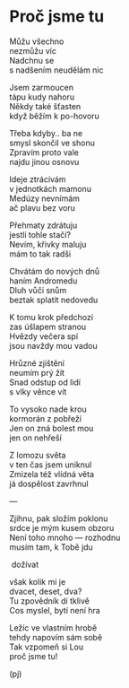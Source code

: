 Proč jsme tu
============

Můžu všechno  
nezmůžu víc  
Nadchnu se  
s nadšením neudělám nic

Jsem zarmoucen  
tápu kudy nahoru  
Někdy také šťasten  
když běžím k po-hovoru

Třeba kdyby.. ba ne  
smysl skončil ve shonu  
Zpravím proto vale  
najdu jinou osnovu

Ideje ztrácívám  
v jednotkách mamonu  
Medúzy nevnímám  
ač plavu bez voru

Přehmaty zdrátuju  
jestli tohle stačí?  
Nevím, křivky maluju  
mám to tak radši

Chvátám do nových dnů  
haním Andromedu  
Dluh vůči snům  
beztak splatit nedovedu

K tomu krok předchozí  
zas úšlapem stranou  
Hvězdy večera spí  
jsou navždy mou vadou

Hrůzné zjištění  
neumím prý žít  
Snad odstup od lidí  
s vlky věnce vít

To vysoko nade krou  
kormorán z pobřeží  
Jen on zná bolest mou  
jen on nehřeší

Z lomozu světa  
v ten čas jsem uniknul  
Zmizela též vlídná věta  
já dospělost zavrhnul

—

Zjihnu, pak složím poklonu  
srdce je mým kusem obzoru  
Není toho mnoho — rozhodnu  
musím tam, k Tobě jdu

&nbsp;dožívat

však kolik mi je  
dvacet, deset, dva?  
Tu zpovědník dí tklivě  
Cos myslel, bytí není hra

Ležíc ve vlastním hrobě  
tehdy napovím sám sobě  
Tak vzpomeň si Lou  
proč jsme tu!

(pj)

